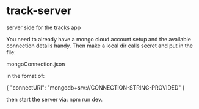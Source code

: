 # track-server
server side for the tracks app

You need to already have a mongo cloud account setup and the available connection details handy. Then make a local dir calls secret and put in the file: 

mongoConnection.json

in the fomat of:

{
    "connectURI": "mongodb+srv://CONNECTION-STRING-PROVIDED"
}

then start the server via: npm run dev.  
